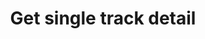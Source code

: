 ---
title: Get single track detail
position_number: 15
type: get
description: /v1/future-u/trade/entrust/track-detail
parameters:
    -
        name: trackId
        type: integer
        mandatory: true
        default: N/A
        description: track id
        ranges:
content_markdown: |-

                  #### **Limit Flow Rules**

                  200/s/apikey
left_code_blocks:
    -
        code_block: "public void getTrackDetail() {\r\n\tString text = HttpUtil.get(URL + \"/data/api/v1/future-u/trade/entrust/track-detail\");\r\n\tSystem.out.println(text);\r\n}"
        title: Java
        language: java
right_code_blocks:
    - code_block: |-
        {
         "msgInfo": {
            "code": "",
            "msg": ""
          },
          "msg": "",
          "data": {
            "activationPrice": 0,      //Activation price
            "avgPrice": 0,             //Average price
            "callback": "",            //Callback range configuration 1:PROPORTION 2:FIXED
            "callbackVal": 0,          //Callback value
            "configActivation": false, //Whether to configure activation price
            "createdTime": 0,          //Creat time
            "currentPrice": 0,         //Real-time price, compared with the activation price and order price, to determine the direction of the activation price
            "desc": "",                //Describe
            "executedQty": 0,          //Actual transaction quantity
            "orderSide": "",           //Order side
            "ordinary": true,          //
            "origQty": 0,              //Quantity (Cont)
            "positionSide": "",        //Position side
            "price": 0,                //Order price
            "state": "",               //Order state: NOT_ACTIVATION:inactivated;NOT_TRIGGERED:not triggered;TRIGGERING:triggering;TRIGGERED:triggered;USER_REVOCATION:user revocation;PLATFORM_REVOCATION:platform rejects;EXPIRED:expired;DELEGATION_FAILED:delegation failed
            "stopPrice": 0,            //Trigger price
            "symbol": "",              //Symbol
            "trackId": 0,              //Track id
            "triggerPriceType": "",    //Trigger price type
            "updatedTime": 0           //Update time
          },
          "code": 200
        }
      title: Response
      language: json
---